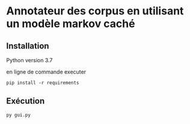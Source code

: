 # Annotateur des corpus en utilisant un modèle markov caché

## Installation

Python version 3.7

en ligne de commande executer

```shell
pip install -r requirements
```

## Exécution

```shell
py gui.py
```
